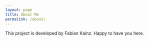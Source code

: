 ```yaml
---
layout: page
title: About Me
permalink: /about/
---
```


This project is developed by Fabian Kainz.
Happy to have you here.